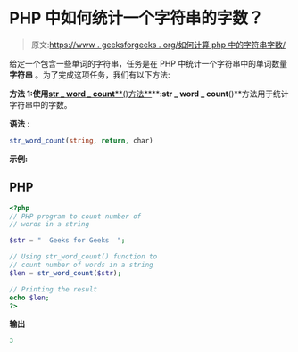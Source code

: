 # PHP 中如何统计一个字符串的字数？

> 原文:[https://www . geeksforgeeks . org/如何计算 php 中的字符串字数/](https://www.geeksforgeeks.org/how-to-count-the-number-of-words-in-a-string-in-php/)

给定一个包含一些单词的字符串，任务是在 PHP 中统计一个字符串中的单词数量  **字符串** 。为了完成这项任务，我们有以下方法:

**方法 1:使用**[**str _ word _ count****()方法**](https://www.geeksforgeeks.org/php-str_word_count-function/)**:****str _ word _ count****()**方法用于统计字符串中的字数。

**语法** :

```php
str_word_count(string, return, char)

```

**示例:**

## PHP

```php
<?php
// PHP program to count number of
// words in a string 

$str = "  Geeks for Geeks  "; 

// Using str_word_count() function to
// count number of words in a string
$len = str_word_count($str);

// Printing the result
echo $len; 
?>
```

**输出**

```php
3
```